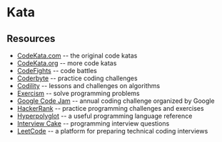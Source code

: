 # Kata

## Resources

- [CodeKata.com](codekata.com) -- the original code katas
- [CodeKata.org](codekata.org) -- more code katas
- [CodeFights](https://codefights.com/) -- code battles
- [Coderbyte](https://www.coderbyte.com) -- practice coding challenges
- [Codility](https://codility.com/programmers/lessons/) -- lessons and challenges on algorithms
- [Exercism](http://exercism.io) -- solve programming problems
- [Google Code Jam](https://code.google.com/codejam/) -- annual coding challenge organized by Google
- [HackerRank](https://www.hackerrank.com/) -- practice programming challenges and exercises
- [Hyperpolyglot](http://hyperpolyglot.org/) -- a useful programming language reference
- [Interview Cake](https://www.interviewcake.com) -- programming interview questions
- [LeetCode](https://leetcode.com/) -- a platform for preparing technical coding interviews
